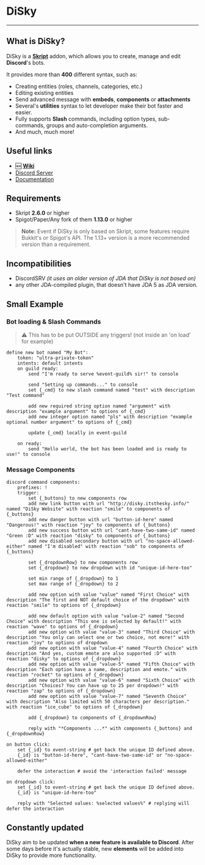 # DiSky

*** 

## What is DiSky?

DiSky is a **[Skript]()** addon, which allows you to create, manage and edit **Discord**'s bots.

It provides more than **400** different syntax, such as:

* Creating entities (roles, channels, categories, etc.)
* Editing existing entities
* Send advanced message with **embeds**, **components** or **attachments**
* Several's **utilities** syntax to let developer make their bot faster and easier.
* Fully supports **Slash** commands, including option types, sub-commands, groups and auto-completion arguments.
* And much, much more!

## Useful links

* :new: [**Wiki**](https://disky.tech/wiki/)
* [Discord Server](https://forum.itsthesky.info/discord)
* [Documentation](https://disky.tech/docs/)

## Requirements

* Skript **2.6.0** or higher
* Spigot/Paper/Any fork of them **1.13.0** or higher

> **Note:** Event if DiSky is only based on Skript, some features require Bukkit's or Spigot's API. The 1.13+ version is a more recommended version than a requirement.

## Incompatibilities

* DiscordSRV *(it uses an older version of JDA that DiSky is not based on)*
* any other JDA-compiled plugin, that doesn't have JDA 5 as JDA version.

## Small Example

### Bot loading & Slash Commands

> :warning: This has to be put OUTSIDE any triggers! (not inside an 'on load' for example)

```applescript
define new bot named "My Bot":
    token: "ultra-private-token"
    intents: default intents
    on guild ready:
        send "I'm ready to serve %event-guild% sir!" to console
        
        send "Setting up commands..." to console
        set {_cmd} to new slash command named "test" with description "Test command"
        
        add new required string option named "argument" with description "example argument" to options of {_cmd}
        add new integer option named "pls" with description "example optional number argument" to options of {_cmd}
        
        update {_cmd} locally in event-guild
    
    on ready:
        send "Hello world, the bot has been loaded and is ready to use!" to console
```

### Message Components

```applescript
discord command components:
    prefixes: !
    trigger:
        set {_buttons} to new components row
        add new link button with url "http://disky.itsthesky.info/" named "DiSky Website" with reaction "smile" to components of {_buttons}
        add new danger button with url "button-id-here" named "Dangerous!" with reaction "joy" to components of {_buttons}
        add new success button with url "cant-have-two-same-id" named "Green :D" with reaction "disky" to components of {_buttons}
        add new disabled secondary button with url "no-space-allowed-either" named "I'm disabled" with reaction "sob" to components of {_buttons}
        
        set {_dropdownRow} to new components row
        set {_dropdown} to new dropdown with id "unique-id-here-too"

        set min range of {_dropdown} to 1
        set max range of {_dropdown} to 2
        
        add new option with value "value" named "First Choice" with description "The first and NOT default choice of the dropdown" with reaction "smile" to options of {_dropdown}

        add new default option with value "value-2" named "Second Choice" with description "This one is selected by default!" with reaction "wave" to options of {_dropdown}
        add new option with value "value-3" named "Third Choice" with description "You only can select one or two choice, not more!" with reaction "joy" to options of dropdown
        add new option with value "value-4" named "Fourth Choice" with description "And yes, custom emote are also supported :D" with reaction "disky" to options of {_dropdown}
        add new option with value "value-5" named "Fifth Choice" with description "Each option have a name, description and emote." with reaction "rocket" to options of {_dropdown}
        add new option with value "value-6" named "Sixth Choice" with description "Choices? You can have up to 25 per dropdown!" with reaction "zap" to options of {_dropdown}
        add new option with value "value-7" named "Seventh Choice" with description "Also limited with 50 characters per description." with reaction "ice_cube" to options of {_dropdown}

        add {_dropdown} to components of {_dropdownRow}

        reply with "*Components ...*" with components {_buttons} and {_dropdownRow}

on button click:
    set {_id} to event-string # get back the unique ID defined above.
    {_id} is "button-id-here", "cant-have-two-same-id" or "no-space-allowed-either"

    defer the interaction # avoid the 'interaction failed' message

on dropdown click:
    set {_id} to event-string # get back the unique ID defined above.
    {_id} is "unique-id-here-too"

    reply with "Selected values: %selected values%" # replying will defer the interaction
```

## Constantly updated

DiSky aim to be updated **when a new feature is available to Discord**. After some days before it's actually stable, new **elements** will be added into DiSky to provide more functionality.
